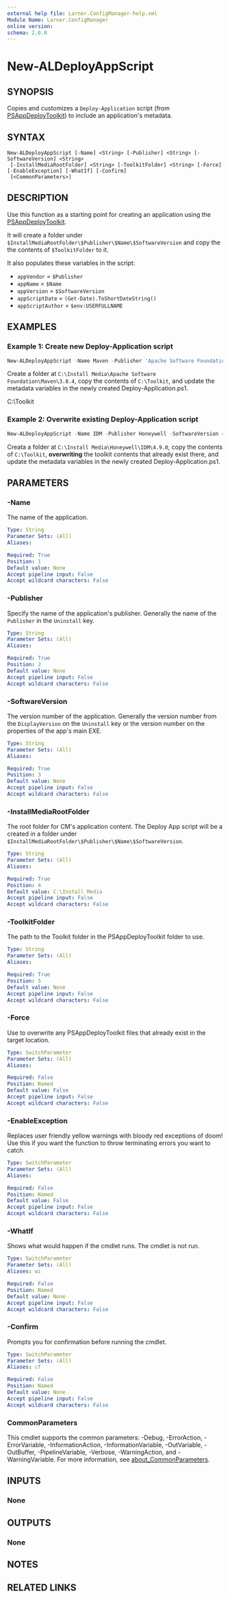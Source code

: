 ```yaml
---
external help file: Larner.ConfigManager-help.xml
Module Name: Larner.ConfigManager
online version:
schema: 2.0.0
---
```


# New-ALDeployAppScript

## SYNOPSIS

Copies and customizes a `Deploy-Application` script (from [PSAppDeployToolkit](https://psappdeploytoolkit.com/docs/)) to include an application's metadata.

## SYNTAX

```
New-ALDeployAppScript [-Name] <String> [-Publisher] <String> [-SoftwareVersion] <String>
 [-InstallMediaRootFolder] <String> [-ToolkitFolder] <String> [-Force] [-EnableException] [-WhatIf] [-Confirm]
 [<CommonParameters>]
```

## DESCRIPTION

Use this function as a starting point for creating an application using the [PSAppDeployToolkit](https://psappdeploytoolkit.com/docs/).

It will create a folder under `$InstallMediaRootFolder\$Publisher\$Name\$SoftwareVersion` and copy the the contents of `$ToolkitFolder` to it.

It also populates these variables in the script:

- `appVendor` = `$Publisher`
- `appName` = `$Name`
- `appVersion` = `$SoftwareVersion`
- `appScriptDate` = `(Get-Date).ToShortDateString()`
- `appScriptAuthor` = `$env:USERFULLNAME`

## EXAMPLES

### Example 1: Create new Deploy-Application script

```powershell
New-ALDeployAppScript -Name Maven -Publisher 'Apache Software Foundation' -SoftwareVersion 3.8.4 -InstallMediaRootFolder 'C:\Install Media' -ToolkitFolder C:\Toolkit
```

Create a folder at `C:\Install Media\Apache Software Foundation\Maven\3.8.4`, copy the contents of `C:\Toolkit`, and update the metadata variables in the newly created Deploy-Application.ps1.

C:\Toolkit

### Example 2: Overwrite existing Deploy-Application script

```powershell
New-ALDeployAppScript -Name IDM -Publisher Honeywell -SoftwareVersion 4.9.0 -InstallMediaRootFolder 'C:\Install Media' -ToolkitFolder C:\Toolkit -Force
```

Creata a folder at `C:\Install Media\Honeywell\IDM\4.9.0`, copy the contents of `C:\Toolkit`, **overwriting** the toolkit contents that already exist there, and update the metadata variables in the newly created Deploy-Application.ps1.

## PARAMETERS

### -Name

The name of the application.

```yaml
Type: String
Parameter Sets: (All)
Aliases:

Required: True
Position: 1
Default value: None
Accept pipeline input: False
Accept wildcard characters: False
```

### -Publisher

Specify the name of the application's publisher.
Generally the name of the `Publisher` in the `Uninstall` key.

```yaml
Type: String
Parameter Sets: (All)
Aliases:

Required: True
Position: 2
Default value: None
Accept pipeline input: False
Accept wildcard characters: False
```

### -SoftwareVersion

The version number of the application.
Generally the version number from the `DisplayVersion` on the `Uninstall` key or the version number on the properties of the app's main EXE.

```yaml
Type: String
Parameter Sets: (All)
Aliases:

Required: True
Position: 3
Default value: None
Accept pipeline input: False
Accept wildcard characters: False
```

### -InstallMediaRootFolder

The root folder for CM's application content.
The Deploy App script will be a created in a folder under `$InstallMediaRootFolder\$Publisher\$Name\$SoftwareVersion`.

```yaml
Type: String
Parameter Sets: (All)
Aliases:

Required: True
Position: 4
Default value: C:\Install Media
Accept pipeline input: False
Accept wildcard characters: False
```

### -ToolkitFolder

The path to the Toolkit folder in the PSAppDeployToolkit folder to use.

```yaml
Type: String
Parameter Sets: (All)
Aliases:

Required: True
Position: 5
Default value: None
Accept pipeline input: False
Accept wildcard characters: False
```

### -Force

Use to overwrite any PSAppDeployToolkit files that already exist in the target location.

```yaml
Type: SwitchParameter
Parameter Sets: (All)
Aliases:

Required: False
Position: Named
Default value: False
Accept pipeline input: False
Accept wildcard characters: False
```

### -EnableException

Replaces user friendly yellow warnings with bloody red exceptions of doom! Use this if you want the function to throw terminating errors you want to catch.

```yaml
Type: SwitchParameter
Parameter Sets: (All)
Aliases:

Required: False
Position: Named
Default value: False
Accept pipeline input: False
Accept wildcard characters: False
```

### -WhatIf

Shows what would happen if the cmdlet runs.
The cmdlet is not run.

```yaml
Type: SwitchParameter
Parameter Sets: (All)
Aliases: wi

Required: False
Position: Named
Default value: None
Accept pipeline input: False
Accept wildcard characters: False
```

### -Confirm

Prompts you for confirmation before running the cmdlet.

```yaml
Type: SwitchParameter
Parameter Sets: (All)
Aliases: cf

Required: False
Position: Named
Default value: None
Accept pipeline input: False
Accept wildcard characters: False
```

### CommonParameters

This cmdlet supports the common parameters: -Debug, -ErrorAction, -ErrorVariable, -InformationAction, -InformationVariable, -OutVariable, -OutBuffer, -PipelineVariable, -Verbose, -WarningAction, and -WarningVariable. For more information, see [about_CommonParameters](http://go.microsoft.com/fwlink/?LinkID=113216).

## INPUTS

### None

## OUTPUTS

### None

## NOTES

## RELATED LINKS
